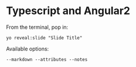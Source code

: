 
# Typescript and Angular2

From the terminal, pop in:

  ```yo reveal:slide "Slide Title"```

Available options:

 ```--markdown --attributes --notes```
